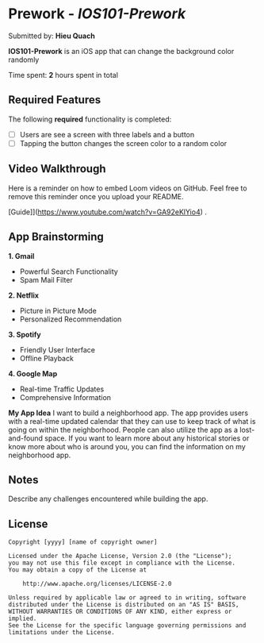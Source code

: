 # Prework - *IOS101-Prework*

Submitted by: **Hieu Quach**

**IOS101-Prework** is an iOS app that can change the background color randomly

Time spent: **2** hours spent in total

## Required Features

The following **required** functionality is completed:

- [ ] Users are see a screen with three labels and a button
- [ ] Tapping the button changes the screen color to a random color
 
## Video Walkthrough

Here is a reminder on how to embed Loom videos on GitHub. Feel free to remove this reminder once you upload your README. 

[Guide]](https://www.youtube.com/watch?v=GA92eKlYio4) .

## App Brainstorming

**1. Gmail**
- Powerful Search Functionality
- Spam Mail Filter

**2. Netflix**
- Picture in Picture Mode
- Personalized Recommendation

**3. Spotify**
- Friendly User Interface
- Offline Playback

**4. Google Map**
- Real-time Traffic Updates
- Comprehensive Information

**My App Idea**
I want to build a neighborhood app. The app provides users with a real-time updated calendar that they can use to keep track of what is going on within the neighborhood. People can also utilize the app as a lost-and-found space. If you want to learn more about any historical stories or know more about who is around you, you can find the information on my neighborhood app.

## Notes

Describe any challenges encountered while building the app.

## License

    Copyright [yyyy] [name of copyright owner]

    Licensed under the Apache License, Version 2.0 (the "License");
    you may not use this file except in compliance with the License.
    You may obtain a copy of the License at

        http://www.apache.org/licenses/LICENSE-2.0

    Unless required by applicable law or agreed to in writing, software
    distributed under the License is distributed on an "AS IS" BASIS,
    WITHOUT WARRANTIES OR CONDITIONS OF ANY KIND, either express or implied.
    See the License for the specific language governing permissions and
    limitations under the License.
